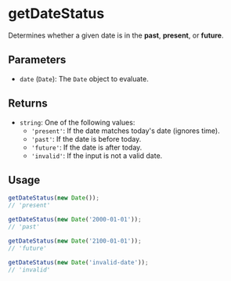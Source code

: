 # getDateStatus

Determines whether a given date is in the **past**, **present**, or **future**.

## Parameters

* `date` (`Date`): The `Date` object to evaluate.

## Returns

* `string`: One of the following values:
  * `'present'`: If the date matches today's date (ignores time).
  * `'past'`: If the date is before today.
  * `'future'`: If the date is after today.
  * `'invalid'`: If the input is not a valid date.

## Usage

```ts
getDateStatus(new Date()); 
// 'present'

getDateStatus(new Date('2000-01-01')); 
// 'past'

getDateStatus(new Date('2100-01-01')); 
// 'future'

getDateStatus(new Date('invalid-date')); 
// 'invalid'
```